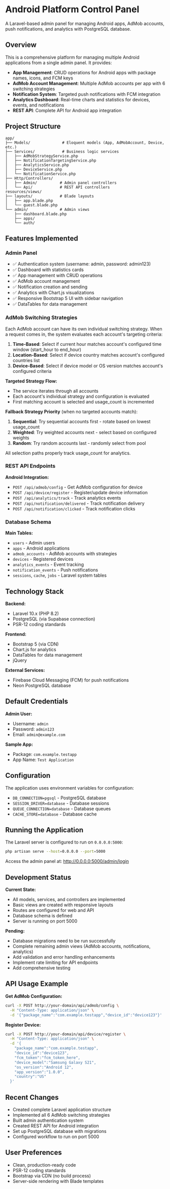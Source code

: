 # Android Platform Control Panel

A Laravel-based admin panel for managing Android apps, AdMob accounts, push notifications, and analytics with PostgreSQL database.

## Overview

This is a comprehensive platform for managing multiple Android applications from a single admin panel. It provides:

- **App Management**: CRUD operations for Android apps with package names, icons, and FCM keys
- **AdMob Account Management**: Multiple AdMob accounts per app with 6 switching strategies
- **Notification System**: Targeted push notifications with FCM integration
- **Analytics Dashboard**: Real-time charts and statistics for devices, events, and notifications
- **REST API**: Complete API for Android app integration

## Project Structure

```
app/
├── Models/              # Eloquent models (App, AdMobAccount, Device, etc.)
├── Services/            # Business logic services
│   ├── AdMobStrategyService.php
│   ├── NotificationTargetingService.php
│   ├── AnalyticsService.php
│   ├── DeviceService.php
│   └── NotificationService.php
├── Http/Controllers/
│   ├── Admin/          # Admin panel controllers
│   └── Api/            # REST API controllers
resources/views/
├── layouts/            # Blade layouts
│   ├── app.blade.php
│   └── guest.blade.php
└── admin/              # Admin views
    ├── dashboard.blade.php
    ├── apps/
    └── auth/
```

## Features Implemented

### Admin Panel
- ✅ Authentication system (username: admin, password: admin123)
- ✅ Dashboard with statistics cards
- ✅ App management with CRUD operations
- ✅ AdMob account management
- ✅ Notification creation and sending
- ✅ Analytics with Chart.js visualizations
- ✅ Responsive Bootstrap 5 UI with sidebar navigation
- ✅ DataTables for data management

### AdMob Switching Strategies

Each AdMob account can have its own individual switching strategy. When a request comes in, the system evaluates each account's targeting criteria:

1. **Time-Based**: Select if current hour matches account's configured time window (start_hour to end_hour)
2. **Location-Based**: Select if device country matches account's configured countries list
3. **Device-Based**: Select if device model or OS version matches account's configured criteria

**Targeted Strategy Flow:**
- The service iterates through all accounts
- Each account's individual strategy and configuration is evaluated
- First matching account is selected and usage_count is incremented

**Fallback Strategy Priority** (when no targeted accounts match):
1. **Sequential**: Try sequential accounts first - rotate based on lowest usage_count
2. **Weighted**: Try weighted accounts next - select based on configured weights
3. **Random**: Try random accounts last - randomly select from pool

All selection paths properly track usage_count for analytics.

### REST API Endpoints

**Android Integration:**
- `POST /api/admob/config` - Get AdMob configuration for device
- `POST /api/device/register` - Register/update device information
- `POST /api/analytics/track` - Track analytics events
- `POST /api/notification/delivered` - Track notification delivery
- `POST /api/notification/clicked` - Track notification clicks

### Database Schema

**Main Tables:**
- `users` - Admin users
- `apps` - Android applications
- `admob_accounts` - AdMob accounts with strategies
- `devices` - Registered devices
- `analytics_events` - Event tracking
- `notification_events` - Push notifications
- `sessions`, `cache`, `jobs` - Laravel system tables

## Technology Stack

**Backend:**
- Laravel 10.x (PHP 8.2)
- PostgreSQL (via Supabase connection)
- PSR-12 coding standards

**Frontend:**
- Bootstrap 5 (via CDN)
- Chart.js for analytics
- DataTables for data management
- jQuery

**External Services:**
- Firebase Cloud Messaging (FCM) for push notifications
- Neon PostgreSQL database

## Default Credentials

**Admin User:**
- Username: `admin`
- Password: `admin123`
- Email: `admin@example.com`

**Sample App:**
- Package: `com.example.testapp`
- App Name: `Test Application`

## Configuration

The application uses environment variables for configuration:
- `DB_CONNECTION=pgsql` - PostgreSQL database
- `SESSION_DRIVER=database` - Database sessions
- `QUEUE_CONNECTION=database` - Database queues
- `CACHE_STORE=database` - Database cache

## Running the Application

The Laravel server is configured to run on `0.0.0.0:5000`:

```bash
php artisan serve --host=0.0.0.0 --port=5000
```

Access the admin panel at: http://0.0.0.0:5000/admin/login

## Development Status

**Current State:**
- All models, services, and controllers are implemented
- Basic views are created with responsive layouts
- Routes are configured for web and API
- Database schema is defined
- Server is running on port 5000

**Pending:**
- Database migrations need to be run successfully
- Complete remaining admin views (AdMob accounts, notifications, analytics)
- Add validation and error handling enhancements
- Implement rate limiting for API endpoints
- Add comprehensive testing

## API Usage Example

**Get AdMob Configuration:**
```bash
curl -X POST http://your-domain/api/admob/config \
  -H "Content-Type: application/json" \
  -d '{"package_name":"com.example.testapp","device_id":"device123"}'
```

**Register Device:**
```bash
curl -X POST http://your-domain/api/device/register \
  -H "Content-Type: application/json" \
  -d '{
    "package_name":"com.example.testapp",
    "device_id":"device123",
    "fcm_token":"fcm_token_here",
    "device_model":"Samsung Galaxy S21",
    "os_version":"Android 12",
    "app_version":"1.0.0",
    "country":"US"
  }'
```

## Recent Changes

- Created complete Laravel application structure
- Implemented all 6 AdMob switching strategies
- Built admin authentication system
- Created REST API for Android integration
- Set up PostgreSQL database with migrations
- Configured workflow to run on port 5000

## User Preferences

- Clean, production-ready code
- PSR-12 coding standards
- Bootstrap via CDN (no build process)
- Server-side rendering with Blade templates
